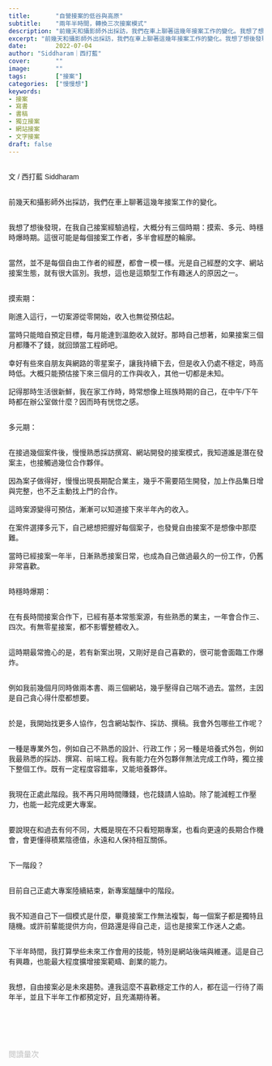 ```yaml
---
title:       "自營接案的低谷與高原"
subtitle:    "兩年半時間，轉換三次接案模式"
description: "前幾天和攝影師外出採訪，我們在車上聊著這幾年接案工作的變化。我想了想後發現，在我自己接案經驗過程，大概分有三個時期：摸索、多元、時穩時爆時期。這很可能是每個接案工作者，多半會經歷的輪廓..."
excerpt: "前幾天和攝影師外出採訪，我們在車上聊著這幾年接案工作的變化。我想了想後發現，在我自己接案經驗過程，大概分有三個時期：摸索、多元、時穩時爆時期。這很可能是每個接案工作者，多半會經歷的輪廓..."
date:        2022-07-04
author: "Siddharam｜西打藍"
cover:       ""
image:       ""
tags:        ["接案"]
categories:  ["慢慢想"]
keywords:
- 接案
- 寫書
- 書稿
- 獨立接案
- 網站接案
- 文字接案
draft: false
---
```


<article style="font-family: 'Noto Sans TC', '微軟正黑體', sans-serif; font-weight: 300;">

<br>文 / 西打藍 Siddharam<br><br>

前幾天和攝影師外出採訪，我們在車上聊著這幾年接案工作的變化。<br><br>

我想了想後發現，在我自己接案經驗過程，大概分有三個時期：摸索、多元、時穩時爆時期。這很可能是每個接案工作者，多半會經歷的輪廓。<br><br>

當然，並不是每個自由工作者的經歷，都會ㄧ模一樣。光是自己經歷的文字、網站接案生態，就有很大區別。我想，這也是這類型工作有趣迷人的原因之一。<br><br>

摸索期：<br><br>
剛進入這行，一切案源從零開始，收入也無從預估起。<br><br>
當時只能暗自預定目標，每月能達到溫飽收入就好。那時自己想著，如果接案三個月都賺不了錢，就回頭當工程師吧。<br><br>
幸好有些來自朋友與網路的零星案子，讓我持續下去，但是收入仍處不穩定，時高時低。大概只能預估接下來三個月的工作與收入，其他一切都是未知。<br><br>
記得那時生活很新鮮，我在家工作時，時常想像上班族時期的自己，在中午/下午時都在辦公室做什麼？因而時有恍惚之感。<br><br>


多元期：<br><br>

在接過幾個案件後，慢慢熟悉採訪撰寫、網站開發的接案模式，我知道誰是潛在發案主，也接觸過幾位合作夥伴。<br><br>
因為案子做得好，慢慢出現長期配合業主，幾乎不需要陌生開發，加上作品集日增與完整，也不乏主動找上門的合作。<br><br>
這時案源變得可預估，漸漸可以知道接下來半年內的收入。<br><br>
在案件選擇多元下，自己總想把握好每個案子，也發覺自由接案不是想像中那麼難。<br><br>
當時已經接案一年半，日漸熟悉接案日常，也成為自己做過最久的一份工作，仍舊非常喜歡。<br><br>


時穩時爆期：<br><br>

在有長時間接案合作下，已經有基本常態案源，有些熟悉的業主，一年會合作三、四次。有無零星接案，都不影響整體收入。<br><br>

這時期最常擔心的是，若有新案出現，又剛好是自己喜歡的，很可能會面臨工作爆炸。<br><br>

例如我前幾個月同時做兩本書、兩三個網站，幾乎壓得自己喘不過去。當然，主因是自己貪心得什麼都想要。<br><br>

於是，我開始找更多人協作，包含網站製作、採訪、撰稿。我會外包哪些工作呢？<br><br>

一種是專業外包，例如自己不熟悉的設計、行政工作；另一種是培養式外包，例如我最熟悉的採訪、撰寫、前端工程。我有能力在外包夥伴無法完成工作時，獨立接下整個工作。既有一定程度容錯率，又能培養夥伴。<br><br>

我現在正處此階段。我不再只用時間賺錢，也花錢請人協助。除了能減輕工作壓力，也能一起完成更大專案。<br><br>

要說現在和過去有何不同，大概是現在不只看短期專案，也看向更遠的長期合作機會，會更懂得積累陰德值，永遠和人保持相互關係。<br><br>


下一階段？<br><br>

目前自己正處大專案陸續結束，新專案醞釀中的階段。<br><br>

我不知道自己下一個模式是什麼，畢竟接案工作無法複製，每一個案子都是獨特且隨機。或許前輩能提供方向，但路還是得自己走，這也是接案工作迷人之處。<br><br>

下半年時間，我打算學些未來工作會用的技能，特別是網站後端與維運。這是自己有興趣，也能最大程度擴增接案範疇、創業的能力。<br><br>

我想，自由接案必是未來趨勢。連我這麼不喜歡穩定工作的人，都在這一行待了兩年半，並且下半年工作都預定好，且充滿期待著。<br><br>



<br><br><br>

</article>

<div style="color: #bfbfbf; font-size: 15px;" id="busuanzi_container_page_pv">
  閱讀量<span id="busuanzi_value_page_pv"></span>次
</div>

<script src="../../js/post.js"></script>





